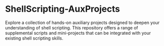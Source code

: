 # ShellScripting-AuxProjects
Explore a collection of hands-on auxiliary projects designed to deepen your understanding of shell scripting. This repository offers a range of supplemental scripts and mini-projects that can be integrated with your existing shell scripting skills.

